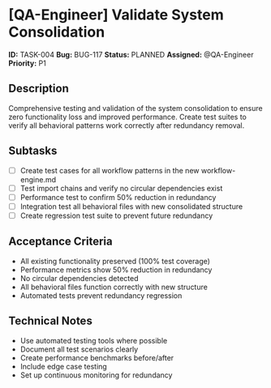 # [QA-Engineer] Validate System Consolidation

**ID:** TASK-004
**Bug:** BUG-117
**Status:** PLANNED
**Assigned:** @QA-Engineer
**Priority:** P1

## Description
Comprehensive testing and validation of the system consolidation to ensure zero functionality loss and improved performance. Create test suites to verify all behavioral patterns work correctly after redundancy removal.

## Subtasks
- [ ] Create test cases for all workflow patterns in the new workflow-engine.md
- [ ] Test import chains and verify no circular dependencies exist
- [ ] Performance test to confirm 50% reduction in redundancy
- [ ] Integration test all behavioral files with new consolidated structure
- [ ] Create regression test suite to prevent future redundancy

## Acceptance Criteria
- All existing functionality preserved (100% test coverage)
- Performance metrics show 50% reduction in redundancy
- No circular dependencies detected
- All behavioral files function correctly with new structure
- Automated tests prevent redundancy regression

## Technical Notes
- Use automated testing tools where possible
- Document all test scenarios clearly
- Create performance benchmarks before/after
- Include edge case testing
- Set up continuous monitoring for redundancy